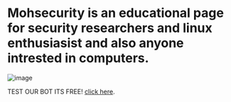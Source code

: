 # Mohsecurity is an educational page for security researchers and linux enthusiasist and also anyone intrested in computers.



![image](https://user-images.githubusercontent.com/57531506/151699334-f75e6163-0766-461f-b8b5-3950be5e9cec.png)




TEST OUR BOT ITS FREE! [click here](https://bot.dialogflow.com/3aca0d75-c8c9-40f2-ac73-6344e2ebf555).











